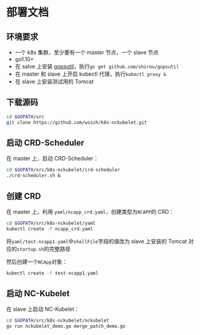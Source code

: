 # 部署文档

## 环境要求

- 一个 k8s 集群，至少要有一个 master 节点，一个 slave 节点
- go1.10+
- 在 salve 上安装 [gopsutil](https://github.com/shirou/gopsutil)，执行`go get github.com/shirou/gopsutil`
- 在 master 和 slave 上开启 kubectl 代理，执行`kubectl proxy &`
- 在 slave 上安装测试用的 Tomcat

## 下载源码

```bash
cd $GOPATH/src
git clone https://github.com/wsszh/k8s-nckubelet.git
```

## 启动 CRD-Scheduler

在 master 上，启动 CRD-Scheduler：

```bash
cd $GOPATH/src/k8s-nckubelet/crd-scheduler
./crd-scheduler.sh &
```

## 创建 CRD

在 master 上，利用 `yaml/ncapp_crd.yaml`，创建类型为`NCAPP`的 CRD：

```bash
cd $GOPATH/src/k8s-nckubelet/yaml
kubectl create -f ncapp_crd.yaml
```

将`yaml/test-ncapp1.yaml`中`shellFile`字段的值改为 slave 上安装的 Tomcat 对应的`startup.sh`的完整路径

然后创建一个`NCApp`对象：

```bash
kubectl create -f test-ncapp1.yaml
```

## 启动 NC-Kubelet

在 slave 上启动 NC-Kubelet：

```bash
cd $GOPATH/src/k8s-nckubelet/nckubelet
go run nckubelet_demo.go merge_patch_demo.go
```











